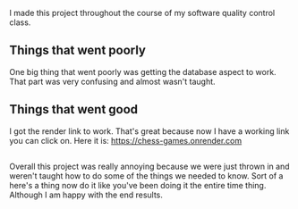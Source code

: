 I made this project throughout the course of my software quality control class.

## Things that went poorly
One big thing that went poorly was getting the database aspect to work. That part was very confusing and almost wasn't taught.

## Things that went good
I got the render link to work. That's great because now I have a working link you can click on.
Here it is: https://chess-games.onrender.com

##
Overall this project was really annoying because we were just thrown in and weren't taught how to do some of the things we needed to know. Sort of a here's a thing now do it like you've been doing it the entire time thing. Although I am happy with the end results.
